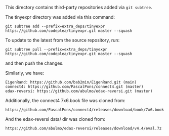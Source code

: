 This directory contains third-party repositories added via `git subtree`.

The tinyexpr directory was added via this command:

```
git subtree add --prefix=extra_deps/tinyexpr https://github.com/codeplea/tinyexpr.git master --squash
```

To update to the latest from the source repository, run:

```
git subtree pull --prefix=extra_deps/tinyexpr https://github.com/codeplea/tinyexpr.git master --squash
```

and then push the changes.

Similarly, we have:

```
EigenRand: https://github.com/bab2min/EigenRand.git (main)
connect4: https://github.com/PascalPons/connect4.git (master)
edax-reversi: https://github.com/abulmo/edax-reversi.git (master)
```

Additionally, the connect4 7x6.book file was cloned from:

```
https://github.com/PascalPons/connect4/releases/download/book/7x6.book
```

And the edax-reversi data/ dir was cloned from:

```
https://github.com/abulmo/edax-reversi/releases/download/v4.4/eval.7z
```

